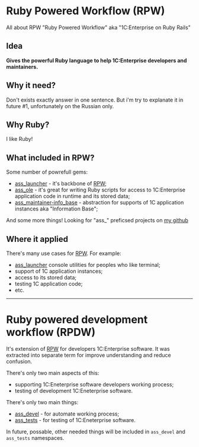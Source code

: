 # Ruby Powered Workflow (RPW)

All about RPW "Ruby Powered Workflow" aka
"1C:Enterprise on Ruby Rails"

## Idea

**Gives the powerful Ruby language to help 1C:Enterprise developers
and maintainers.**

## Why it need?

Don't exists exactly answer in one sentence. But i'm try to explanate
it in future #1, unfortunately on the Russian only.

## Why Ruby?

I like Ruby!

## What included in RPW?

Some number of powrefull gems:

- [ass_launcher](https://github.com/leoniv/ass_launcher) - it's backbone of [RPW](https://github.com/leoniv/ruby_powered_workflow);
- [ass_ole](https://github.com/leoniv/ass_ole) - it's great for writing Ruby scripts
for access to 1C:Enterprise application code in runtime and its stored data;
- [ass_maintainer-info_base](https://github.com/leoniv/ass_maintainer-info_base) - abstraction for
supports of 1C application instances aka "Information Base";

And some more things! Looking for "ass_" preficsed projects
on [my github](https://github.com/leoniv)

## Where it applied

There's many use cases for [RPW](https://github.com/leoniv/ruby_powered_workflow).
For example:

- [ass_launcher](https://github.com/leoniv/ass_launcher) console utilities for peoples who like terminal;
- support of 1C application instances;
- access to its stored data;
- testing 1C application code;
- etc.

----

# Ruby powered development workflow (RPDW)

It's extension of [RPW](https://github.com/leoniv/ruby_powered_workflow) for developers 1C:Enterprise software. It was extracted into separate term for improve understanding and reduce confusion.

There's only two main aspects of this:

- supporting 1C:Eneterprise software developers working process;
- testing of development 1C:Eneterprise software.

There's only two main things:

- [ass_devel](https://github.com/leoniv/ass_devel) - for automate working process;
- [ass_tests](https://github.com/leoniv/ass_tests) - for testing of 1C:Eneterprise software.

In future, possable, other needed things will be included in `ass_devel` and `ass_tests` namespaces.
